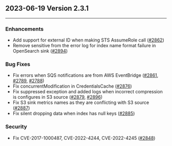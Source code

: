 ## 2023-06-19 Version 2.3.1

---

### Enhancements
* Add support for external ID when making STS AssumeRole call ([#2862](https://github.com/opensearch-project/data-prepper/pull/2862))
* Remove sensitive from the error log for index name format failure in OpenSearch sink ([#2894](https://github.com/opensearch-project/data-prepper/pull/2894))

### Bug Fixes
* Fix errors when SQS notifications are from AWS EventBridge ([#2861](https://github.com/opensearch-project/data-prepper/pull/2861), [#2789](https://github.com/opensearch-project/data-prepper/pull/2789), [#2788](https://github.com/opensearch-project/data-prepper/pull/2788))
* Fix concurrentModification in CredentialsCache ([#2876](https://github.com/opensearch-project/data-prepper/pull/2876))
* Fix suppressed exception and added logs when incorrect compression is configures in S3 source ([#2879](https://github.com/opensearch-project/data-prepper/pull/2879), [#2896](https://github.com/opensearch-project/data-prepper/pull/2896))
* Fix S3 sink metrics names as they are conflicting with S3 source ([#2887](https://github.com/opensearch-project/data-prepper/pull/2887))
* Fix silent dropping data when index has null keys ([#2885](https://github.com/opensearch-project/data-prepper/pull/2885))

### Security
* Fix CVE-2017-1000487, CVE-2022-4244, CVE-2022-4245 ([#2848](https://github.com/opensearch-project/data-prepper/pull/2848))
